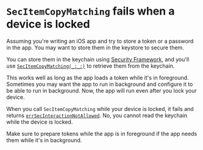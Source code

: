 # `SecItemCopyMatching` fails when a device is locked

Assuming you're writing an iOS app and try to store a token or a password in the app. You may want to store them in the keystore to secure them.

You can store them in the keychain using [Security Framework](https://developer.apple.com/documentation/security/keychain_services/keychain_items), and you'll use [`SecItemCopyMatching(_:_:)`](https://developer.apple.com/documentation/security/1398306-secitemcopymatching) to retrieve them from the keychain.

This works well as long as the app loads a token while it's in foreground. Sometimes you may want the app to run in background and configure it to be able to run in background. Now, the app will run even after you lock your device.

When you call `SecItemCopyMatching` while your device is locked, it fails and returns [`errSecInteractionNotAllowed`](https://developer.apple.com/documentation/security/errsecinteractionnotallowed). No, you cannot read the keychain while the device is locked.

Make sure to prepare tokens while the app is in foreground if the app needs them while it's in background.
